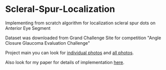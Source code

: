 # Scleral-Spur-Localization
Implementing from scratch algorithm for localization scleral spur dots on Anterior Eye Segment

Dataset was downloaded from Grand Challenge Site for competition "Angle Closure Glaucoma Evaluation Challenge"

Project main you can look for [individual photos](https://github.com/Uros-Petkovic/Scleral-Spur-Localization/blob/main/main_individual_photos.py) and [all photos](https://github.com/Uros-Petkovic/Scleral-Spur-Localization/blob/main/main_all_photos.py).

Also look for my paper for details of implementation [here](https://github.com/Uros-Petkovic/Scleral-Spur-Localization/blob/main/Scleral%20spur%20localization.pdf).
